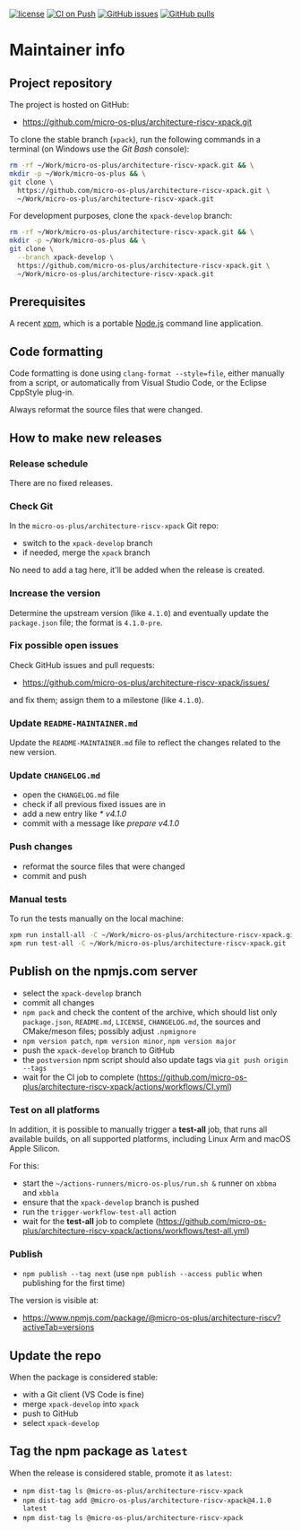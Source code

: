 [![license](https://img.shields.io/github/license/micro-os-plus/architecture-riscv-xpack)](https://github.com/micro-os-plus/architecture-riscv-xpack/blob/xpack/LICENSE)
[![CI on Push](https://github.com/micro-os-plus/architecture-riscv-xpack/actions/workflows/CI.yml/badge.svg)](https://github.com/micro-os-plus/architecture-riscv-xpack/actions/workflows/CI.yml)
[![GitHub issues](https://img.shields.io/github/issues/micro-os-plus/architecture-riscv-xpack.svg)](https://github.com/micro-os-plus/architecture-riscv-xpack/issues/)
[![GitHub pulls](https://img.shields.io/github/issues-pr/micro-os-plus/architecture-riscv-xpack.svg)](https://github.com/micro-os-plus/architecture-riscv-xpack/pulls)

# Maintainer info

## Project repository

The project is hosted on GitHub:

- <https://github.com/micro-os-plus/architecture-riscv-xpack.git>

To clone the stable branch (`xpack`), run the following commands in a
terminal (on Windows use the _Git Bash_ console):

```sh
rm -rf ~/Work/micro-os-plus/architecture-riscv-xpack.git && \
mkdir -p ~/Work/micro-os-plus && \
git clone \
  https://github.com/micro-os-plus/architecture-riscv-xpack.git \
  ~/Work/micro-os-plus/architecture-riscv-xpack.git
```

For development purposes, clone the `xpack-develop` branch:

```sh
rm -rf ~/Work/micro-os-plus/architecture-riscv-xpack.git && \
mkdir -p ~/Work/micro-os-plus && \
git clone \
  --branch xpack-develop \
  https://github.com/micro-os-plus/architecture-riscv-xpack.git \
  ~/Work/micro-os-plus/architecture-riscv-xpack.git
```

## Prerequisites

A recent [xpm](https://xpack.github.io/xpm/), which is a portable
[Node.js](https://nodejs.org/) command line application.

## Code formatting

Code formatting is done using `clang-format --style=file`, either manually
from a script, or automatically from Visual Studio Code, or the Eclipse
CppStyle plug-in.

Always reformat the source files that were changed.

## How to make new releases

### Release schedule

There are no fixed releases.

### Check Git

In the `micro-os-plus/architecture-riscv-xpack` Git repo:

- switch to the `xpack-develop` branch
- if needed, merge the `xpack` branch

No need to add a tag here, it'll be added when the release is created.

### Increase the version

Determine the upstream version (like `4.1.0`) and eventually update the
`package.json` file; the format is `4.1.0-pre`.

### Fix possible open issues

Check GitHub issues and pull requests:

- <https://github.com/micro-os-plus/architecture-riscv-xpack/issues/>

and fix them; assign them to a milestone (like `4.1.0`).

### Update `README-MAINTAINER.md`

Update the `README-MAINTAINER.md` file to reflect the changes
related to the new version.

### Update `CHANGELOG.md`

- open the `CHANGELOG.md` file
- check if all previous fixed issues are in
- add a new entry like _* v4.1.0_
- commit with a message like _prepare v4.1.0_

### Push changes

- reformat the source files that were changed
- commit and push

### Manual tests

To run the tests manually on the local machine:

```sh
xpm run install-all -C ~/Work/micro-os-plus/architecture-riscv-xpack.git
xpm run test-all -C ~/Work/micro-os-plus/architecture-riscv-xpack.git
```

## Publish on the npmjs.com server

- select the `xpack-develop` branch
- commit all changes
- `npm pack` and check the content of the archive, which should list
  only `package.json`, `README.md`, `LICENSE`, `CHANGELOG.md`,
  the sources and CMake/meson files;
  possibly adjust `.npmignore`
- `npm version patch`, `npm version minor`, `npm version major`
- push the `xpack-develop` branch to GitHub
- the `postversion` npm script should also update tags via `git push origin --tags`
- wait for the CI job to complete
  (<https://github.com/micro-os-plus/architecture-riscv-xpack/actions/workflows/CI.yml>)

### Test on all platforms

In addition, it is possible to manually trigger a **test-all** job, that
runs all available builds, on all supported platforms, including Linux Arm
and macOS Apple Silicon.

For this:

- start the `~/actions-runners/micro-os-plus/run.sh &` runner on `xbbma` and `xbbla`
- ensure that the `xpack-develop` branch is pushed
- run the `trigger-workflow-test-all` action
- wait for the **test-all** job to complete
  (<https://github.com/micro-os-plus/architecture-riscv-xpack/actions/workflows/test-all.yml>)

### Publish

- `npm publish --tag next` (use `npm publish --access public` when
  publishing for the first time)

The version is visible at:

- <https://www.npmjs.com/package/@micro-os-plus/architecture-riscv?activeTab=versions>

## Update the repo

When the package is considered stable:

- with a Git client (VS Code is fine)
- merge `xpack-develop` into `xpack`
- push to GitHub
- select `xpack-develop`

## Tag the npm package as `latest`

When the release is considered stable, promote it as `latest`:

- `npm dist-tag ls @micro-os-plus/architecture-riscv-xpack`
- `npm dist-tag add @micro-os-plus/architecture-riscv-xpack@4.1.0 latest`
- `npm dist-tag ls @micro-os-plus/architecture-riscv-xpack`

